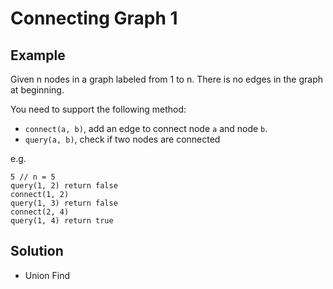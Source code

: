 # Connecting Graph 1
## Example
Given n nodes in a graph labeled from 1 to n. There is no edges in the graph at beginning.

You need to support the following method:

- `connect(a, b)`, add an edge to connect node `a` and node `b`. 
- `query(a, b)`, check if two nodes are connected

e.g. 
```
5 // n = 5
query(1, 2) return false
connect(1, 2)
query(1, 3) return false
connect(2, 4)
query(1, 4) return true
```

## Solution
- Union Find
